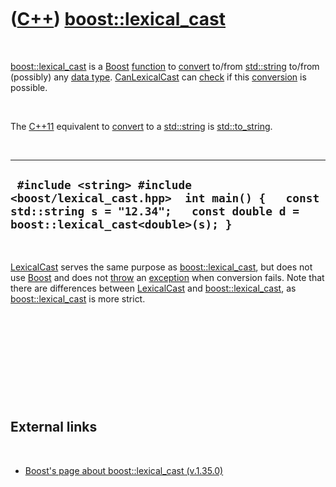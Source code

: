 



 

 

 

 

 

([C++](Cpp.md)) [boost::lexical\_cast](CppLexical_cast.md)
============================================================

 

[boost::lexical\_cast](CppLexical_cast.md) is a [Boost](CppBoost.md)
[function](CppFunction.md) to [convert](CppConvert.md) to/from
[std::string](CppString.md) to/from (possibly) any [data
type](CppDataType.md). [CanLexicalCast](CppCanLexicalCast.md) can
[check](CppCheck.md) if this [conversion](CppConvert.md) is possible.

 

The [C++11](Cpp11.md) equivalent to [convert](CppConvert.md) to a
[std::string](CppString.md) is [std::to\_string](CppTo_string.md).

 

  ------------------------------------------------------------------------------------------------------------------------------------------------------------
  ` #include <string> #include <boost/lexical_cast.hpp>  int main() {   const std::string s = "12.34";   const double d = boost::lexical_cast<double>(s); }`
  ------------------------------------------------------------------------------------------------------------------------------------------------------------

 

[LexicalCast](CppLexicalCast.md) serves the same purpose as
[boost::lexical\_cast](CppLexical_cast.md), but does not use
[Boost](CppBoost.md) and does not [throw](CppThrow.md) an
[exception](CppException.md) when conversion fails. Note that there are
differences between [LexicalCast](CppLexicalCast.md) and
[boost::lexical\_cast](CppLexical_cast.md), as
[boost::lexical\_cast](CppCanLexicalCast.md) is more strict.

 

 

 

 

 

External links
--------------

 

-   [Boost's page about
    boost::lexical\_cast (v.1.35.0)](http://www.boost.org/doc/libs/1_35_0/libs/conversion/lexical_cast.md)

 

 

 

 

 





 



